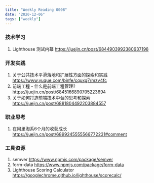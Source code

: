 ```yaml
---
title: "Weekly Reading 0008"
date: "2020-12-06"
tags: ["weekly"]
---
```


### 技术学习
1. Lighthouse 测试内幕 https://juejin.cn/post/6844903992380637198

### 开发实践
1. 关于公共技术平滑落地和扩展性方面的探索和实践 https://www.yuque.com/binfe/cquxg7/mzv4fc
2. 前端工程 - 什么是前端工程管理? https://juejin.cn/post/6845166890705223694
3. 关于如何打造前端技术中台的思考和探索 https://juejin.cn/post/6881804492203884557

### 职业思考
1. 在阿里淘系6个月的收获成长 https://juejin.cn/post/6899245555566772231#comment

### 工具资源
1. semver https://www.npmjs.com/package/semver
2. form-data https://www.npmjs.com/package/form-data
3. Lighthouse Scoring Calculator https://googlechrome.github.io/lighthouse/scorecalc/